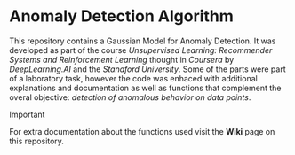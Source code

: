 # Anomaly Detection Algorithm
This repository contains a Gaussian Model for Anomaly Detection. It was developed as part of the course *Unsupervised Learning: Recommender Systems and Reinforcement Learning* thought in *Coursera* by *DeepLearning.AI* and the *Standford University*. Some of the parts were part of a laboratory task, however the code was enhaced with additional explanations and documentation as well as functions that complement the overal objective: *detection of anomalous behavior on data points*.

> [!IMPORTANT]
> For extra documentation about the functions used visit the **Wiki** page on this repository.
